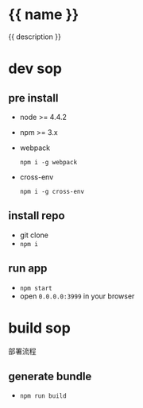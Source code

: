 # {{ name }}

{{ description }}

# dev sop

## pre install

- node >= 4.4.2
- npm >= 3.x<br>
- webpack

  ```
  npm i -g webpack
  ```

- cross-env

  ```
  npm i -g cross-env
  ```

## install repo

- git clone
- `npm i`

## run app

- `npm start`
- open `0.0.0.0:3999` in your browser

# build sop

部署流程

## generate bundle

- `npm run build`

